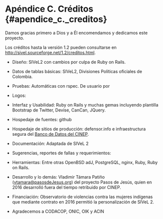  
 # Apéndice C. Créditos {#apendice_c._creditos}

Damos gracias primero a Dios y a Él encomendamos y dedicamos este proyecto.

Los créditos hasta la versión 1.2 pueden consultarse en http://sivel.sourceforge.net/1.2/creditos.html.

* Diseño: SIVeL2 con cambios por culpa de Ruby on Rails.
* Datos de tablas básicas: SIVeL2, Divisiones Políticas oficiales de Colombia.

* Pruebas: Automáticas con rspec. De usuario por

* Logos: 

* Interfaz y Usabilidad: Ruby on Rails y muchas gemas incluyendo plantilla Bootstrap de Twitter, Devise, CanCan, JQuery.

* Hospedaje de fuentes: github

* Hospedaje de sitios de producción: defensor.info e infraestructura segura del [Banco de Datos del CINEP](http://www.nocheyniebla.org/).

* Documentación: Adaptada de SIVeL 2

* Sugerencias, reportes de fallas y requerimientos: 

* Herramientas: Entre otras OpenBSD adJ, PostgreSQL, nginx, Ruby, Ruby on Rails.

* Desarrollo y lo demás: Vladimir Támara Patiño (vtamara@pasosdeJesus.org) del proyecto Pasos de Jesús, quien en 2016 desarrolló fuera del tiempo retribuido por CINEP.

* Financiación: Observatorio de violencias contra las mujeres indígenas que mediante contrato en 2016 permitió la personalización de SIVeL 2. 
* Agradecemos a CODACOP, ONIC, OIK y ACIN 

